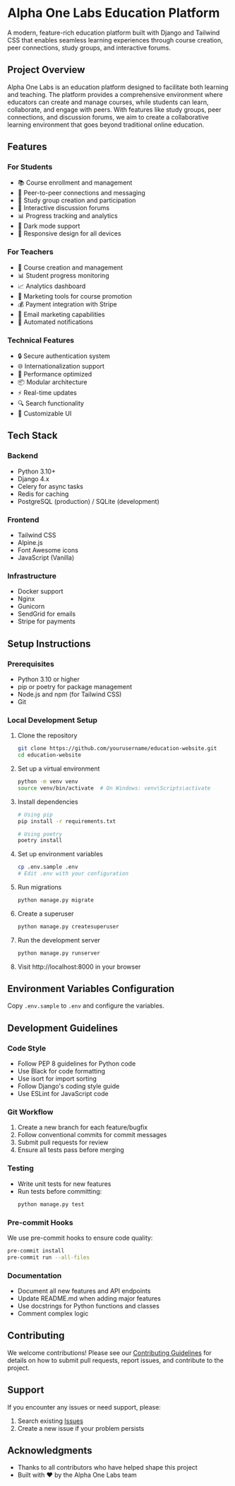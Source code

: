 # Alpha One Labs Education Platform

A modern, feature-rich education platform built with Django and Tailwind CSS that enables seamless learning experiences through course creation, peer connections, study groups, and interactive forums.

## Project Overview

Alpha One Labs is an education platform designed to facilitate both learning and teaching. The platform provides a comprehensive environment where educators can create and manage courses, while students can learn, collaborate, and engage with peers. With features like study groups, peer connections, and discussion forums, we aim to create a collaborative learning environment that goes beyond traditional online education.

## Features

### For Students

- 📚 Course enrollment and management
- 👥 Peer-to-peer connections and messaging
- 📝 Study group creation and participation
- 💬 Interactive discussion forums
- 📊 Progress tracking and analytics
- 🌙 Dark mode support
- 📱 Responsive design for all devices

### For Teachers

- 📝 Course creation and management
- 📊 Student progress monitoring
- 📈 Analytics dashboard
- 📣 Marketing tools for course promotion
- 💰 Payment integration with Stripe
- 📧 Email marketing capabilities
- 🔔 Automated notifications

### Technical Features

- 🔒 Secure authentication system
- 🌐 Internationalization support
- 🚀 Performance optimized
- 📦 Modular architecture
- ⚡ Real-time updates
- 🔍 Search functionality
- 🎨 Customizable UI

## Tech Stack

### Backend

- Python 3.10+
- Django 4.x
- Celery for async tasks
- Redis for caching
- PostgreSQL (production) / SQLite (development)

### Frontend

- Tailwind CSS
- Alpine.js
- Font Awesome icons
- JavaScript (Vanilla)

### Infrastructure

- Docker support
- Nginx
- Gunicorn
- SendGrid for emails
- Stripe for payments

## Setup Instructions

### Prerequisites

- Python 3.10 or higher
- pip or poetry for package management
- Node.js and npm (for Tailwind CSS)
- Git

### Local Development Setup

1. Clone the repository

   ```bash
   git clone https://github.com/yourusername/education-website.git
   cd education-website
   ```

2. Set up a virtual environment

   ```bash
   python -m venv venv
   source venv/bin/activate  # On Windows: venv\Scripts\activate
   ```

3. Install dependencies

   ```bash
   # Using pip
   pip install -r requirements.txt

   # Using poetry
   poetry install
   ```

4. Set up environment variables

   ```bash
   cp .env.sample .env
   # Edit .env with your configuration
   ```

5. Run migrations

   ```bash
   python manage.py migrate
   ```

6. Create a superuser

   ```bash
   python manage.py createsuperuser
   ```

7. Run the development server

   ```bash
   python manage.py runserver
   ```

8. Visit http://localhost:8000 in your browser

## Environment Variables Configuration

Copy `.env.sample` to `.env` and configure the variables.

## Development Guidelines

### Code Style

- Follow PEP 8 guidelines for Python code
- Use Black for code formatting
- Use isort for import sorting
- Follow Django's coding style guide
- Use ESLint for JavaScript code

### Git Workflow

1. Create a new branch for each feature/bugfix
2. Follow conventional commits for commit messages
3. Submit pull requests for review
4. Ensure all tests pass before merging

### Testing

- Write unit tests for new features
- Run tests before committing:
  ```bash
  python manage.py test
  ```

### Pre-commit Hooks

We use pre-commit hooks to ensure code quality:

```bash
pre-commit install
pre-commit run --all-files
```

### Documentation

- Document all new features and API endpoints
- Update README.md when adding major features
- Use docstrings for Python functions and classes
- Comment complex logic

## Contributing

We welcome contributions! Please see our [Contributing Guidelines](CONTRIBUTING.md) for details on how to submit pull requests, report issues, and contribute to the project.

## Support

If you encounter any issues or need support, please:

1. Search existing [Issues](https://github.com/alphaonelabs/education-website/issues)
2. Create a new issue if your problem persists

## Acknowledgments

- Thanks to all contributors who have helped shape this project
- Built with ❤️ by the Alpha One Labs team
